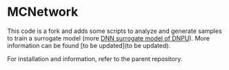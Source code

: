 # MCNetwork

This code is a fork and adds some scripts to analyze and generate samples to train a surrogate model (more [DNN surrogate model of DNPU](https://github.com/spbui00/ml_dnpu)). More information can be found [to be updated](to be updated).

For installation and information, refer to the parent repository.